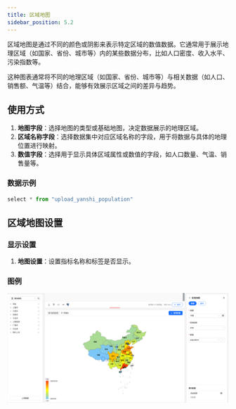 ```yaml
---
title: 区域地图
sidebar_position: 5.2
---
```


区域地图是通过不同的颜色或阴影来表示特定区域的数值数据。它通常用于展示地理区域（如国家、省份、城市等）内的某些数据分布，比如人口密度、收入水平、污染指数等。

这种图表通常将不同的地理区域（如国家、省份、城市等）与相关数据（如人口、销售额、气温等）结合，能够有效展示区域之间的差异与趋势。

## 使用方式

1. **地图字段**：选择地图的类型或基础地图，决定数据展示的地理区域。
2. **区域名称字段**：选择数据集中对应区域名称的字段，用于将数据与具体的地理位置进行映射。
3. **数值字段**：选择用于显示具体区域属性或数值的字段，如人口数量、气温、销售量等。

### 数据示例

```py
select * from "upload_yanshi_population"
```

## 区域地图设置

### 显示设置

1. **地图设置**：设置指标名称和标签是否显示。

### 图例

![地理位置图](./geoplot.png)
